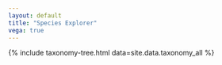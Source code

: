 ```yaml
---
layout: default
title: "Species Explorer"
vega: true
---
```


{% include taxonomy-tree.html data=site.data.taxonomy_all %}

